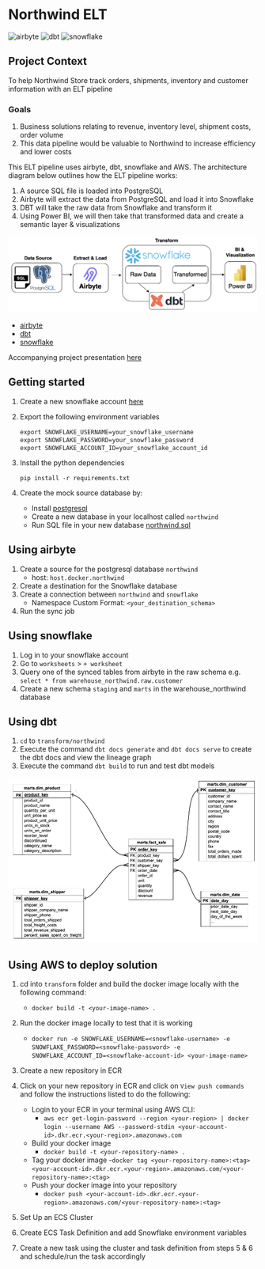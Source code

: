 # Northwind ELT


![airbyte](https://img.shields.io/badge/airbyte-integrate-blue)
![dbt](https://img.shields.io/badge/dbt-transform-blue)
![snowflake](https://img.shields.io/badge/snowflake-database-blue)

## Project Context 

To help Northwind Store track orders, shipments, inventory and customer information with an ELT pipeline

### Goals
1. Business solutions relating to revenue, inventory level, shipment costs, order volume
2. This data pipeline would be valuable to Northwind to increase efficiency and lower costs

This ELT pipeline uses airbyte, dbt, snowflake and AWS. The architecture diagram below outlines how the ELT pipeline works:
1. A source SQL file is loaded into PostgreSQL
2. Airbyte will extract the data from PostgreSQL and load it into Snowflake
3. DBT will take the raw data from Snowflake and transform it 
4. Using Power BI, we will then take that transformed data and create a semantic layer & visualizations

![docs/elt-architecture.png](docs/elt-architecture.png)

- [airbyte](https://docs.airbyte.com/)
- [dbt](https://docs.getdbt.com/docs/introduction)
- [snowflake](https://docs.snowflake.com/en/)

Accompanying project presentation [here](docs/northwind.pdf)

## Getting started 

1. Create a new snowflake account [here](https://signup.snowflake.com/)

2. Export the following environment variables 

    ```
    export SNOWFLAKE_USERNAME=your_snowflake_username
    export SNOWFLAKE_PASSWORD=your_snowflake_password
    export SNOWFLAKE_ACCOUNT_ID=your_snowflake_account_id
    ```

3. Install the python dependencies

    ```
    pip install -r requirements.txt
    ```

4. Create the mock source database by: 
    - Install [postgresql](https://www.postgresql.org/)
    - Create a new database in your localhost called `northwind` 
    - Run SQL file in your new database [northwind.sql](integration/source/northwind.sql)

## Using airbyte 

1. Create a source for the postgresql database `northwind`
    - host: `host.docker.northwind`
2. Create a destination for the Snowflake database 
3. Create a connection between `northwind` and `snowflake` 
    - Namespace Custom Format: `<your_destination_schema>`
4. Run the sync job 

## Using snowflake 

1. Log in to your snowflake account 
2. Go to `worksheets` > `+ worksheet`
3. Query one of the synced tables from airbyte in the raw schema e.g. `select * from warehouse_northwind.raw.customer` 
4. Create a new schema `staging` and `marts` in the warehouse_northwind database

## Using dbt 

1. `cd` to `transform/northwind` 
2. Execute the command `dbt docs generate` and `dbt docs serve` to create the dbt docs and view the lineage graph 
3. Execute the command `dbt build` to run and test dbt models

![docs/er-diagram.png](docs/er-diagram.png)

## Using AWS to deploy solution

1. cd into `transform` folder and build the docker image locally with the following command:
    - `docker build -t <your-image-name> .`

2. Run the docker image locally to test that it is working
    - `docker run -e SNOWFLAKE_USERNAME=<snowflake-username> -e SNOWFLAKE_PASSWORD=<snowflake-password> -e SNOWFLAKE_ACCOUNT_ID=<snowflake-account-id> <your-image-name>`

3. Create a new repository in ECR

4. Click on your new repository in ECR and click on `View push commands` and follow the instructions listed to do the following:
    - Login to your ECR in your terminal using AWS CLI:
        - `aws ecr get-login-password --region <your-region> | docker login --username AWS --password-stdin <your-account-id>.dkr.ecr.<your-region>.amazonaws.com`
    - Build your docker image
        - `docker build -t <your-repository-name> .`
    - Tag your docker image
        -`docker tag <your-repository-name>:<tag> <your-account-id>.dkr.ecr.<your-region>.amazonaws.com/<your-repository-name>:<tag>`
    - Push your docker image into your repository
        - `docker push <your-account-id>.dkr.ecr.<your-region>.amazonaws.com/<your-repository-name>:<tag>`

5. Set Up an ECS Cluster

6. Create ECS Task Definition and add Snowflake environment variables

7. Create a new task using the cluster and task definition from steps 5 & 6 and schedule/run the task accordingly